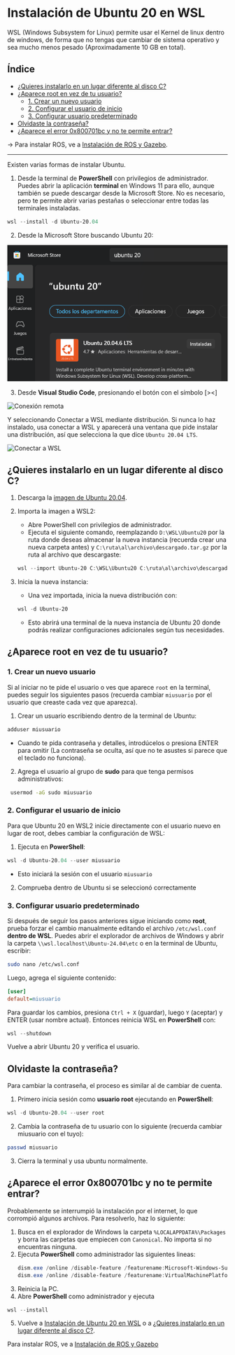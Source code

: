 <h1>Instalación de Ubuntu 20 en WSL</h1>

WSL (Windows Subsystem for Linux) permite usar el Kernel de linux dentro de windows, de forma que no tengas que cambiar de sistema operativo y sea mucho menos pesado (Aproximadamente 10 GB en total). 

<h2>Índice</h2>

- [¿Quieres instalarlo en un lugar diferente al disco C?](#quieres-instalarlo-en-un-lugar-diferente-al-disco-c)
- [¿Aparece root en vez de tu usuario?](#aparece-root-en-vez-de-tu-usuario)
  - [1. Crear un nuevo usuario](#1-crear-un-nuevo-usuario)
  - [2. Configurar el usuario de inicio](#2-configurar-el-usuario-de-inicio)
  - [3. Configurar usuario predeterminado](#3-configurar-usuario-predeterminado)
- [Olvidaste la contraseña?](#olvidaste-la-contraseña)
- [¿Aparece el error 0x800701bc y no te permite entrar?](#aparece-el-error-0x800701bc-y-no-te-permite-entrar)

-> Para instalar ROS, ve a [Instalación de ROS y Gazebo](Instalacion-Ros.md).
___

Existen varias formas de instalar Ubuntu. 
1. Desde la terminal de **PowerShell** con privilegios de administrador. Puedes abrir la aplicación **terminal** en Windows 11 para ello, aunque también se puede descargar desde la Microsoft Store. No es necesario, pero te permite abrir varias pestañas o seleccionar entre todas las terminales instaladas.
```powershell
wsl --install -d Ubuntu-20.04
```
2. Desde la Microsoft Store buscando Ubuntu 20:
   
![Microsoft Store](assets/Microsoft_Store.png)

3. Desde **Visual Studio Code**, presionando el botón con el símbolo [><]

![Conexión remota](assets/Conexion_remota.png)

Y seleccionando Conectar a WSL mediante distribución. Si nunca lo haz instalado, usa conectar a WSL y aparecerá una ventana que pide instalar una distribución, así que selecciona la que dice `Ubuntu 20.04 LTS`.

![Conectar a WSL](assets/WSL_VSCode.png)

## ¿Quieres instalarlo en un lugar diferente al disco C?
1. Descarga la [imagen de Ubuntu 20.04](https://aka.ms/wslubuntu2004).
2. Importa la imagen a WSL2:
   * Abre PowerShell con privilegios de administrador.
   * Ejecuta el siguiente comando, reemplazando `D:\WSL\Ubuntu20` por la ruta donde deseas almacenar la nueva instancia (recuerda crear una nueva carpeta antes) y `C:\ruta\al\archivo\descargado.tar.gz` por la ruta al archivo que descargaste:
    ```powershell
    wsl --import Ubuntu-20 C:\WSL\Ubuntu20 C:\ruta\al\archivo\descargado.tar.gz --version 2
    ```
3. Inicia la nueva instancia:
   * Una vez importada, inicia la nueva distribución con:

    ```powershell
    wsl -d Ubuntu-20
    ```
   * Esto abrirá una terminal de la nueva instancia de Ubuntu 20 donde podrás realizar configuraciones adicionales según tus necesidades.
## ¿Aparece root en vez de tu usuario?

### 1. Crear un nuevo usuario

Si al iniciar no te pide el usuario o ves que aparece `root` en la terminal, puedes seguir los siguientes pasos (recuerda cambiar `miusuario` por el usuario que creaste cada vez que aparezca).
1.  Crear un usuario escribiendo dentro de la terminal de Ubuntu:
```bash
adduser miusuario
```
* Cuando te pida contraseña y detalles, introdúcelos o presiona ENTER para omitir (La contraseña se oculta, así que no te asustes si parece que el teclado no funciona).

2. Agrega el usuario al grupo de **sudo** para que tenga permisos administrativos:
```bash
 usermod -aG sudo miusuario
```
### 2. Configurar el usuario de inicio
Para que Ubuntu 20 en WSL2 inicie directamente con el usuario nuevo en lugar de root, debes cambiar la configuración de WSL:
1. Ejecuta en **PowerShell**:
```powershell
wsl -d Ubuntu-20.04 --user miusuario
```
* Esto iniciará la sesión con el usuario `miusuario`

2. Comprueba dentro de Ubuntu si se seleccionó correctamente
### 3. Configurar usuario predeterminado
Si después de seguir los pasos anteriores sigue iniciando como **root**, prueba forzar el cambio manualmente editando el archivo `/etc/wsl.conf` **dentro de WSL**. Puedes abrir el explorador de archivos de Windows y abrir la carpeta `\\wsl.localhost\Ubuntu-24.04\etc` o en la terminal de Ubuntu, escribir:
```bash
sudo nano /etc/wsl.conf
```
Luego, agrega el siguiente contenido:
```ini
[user]
default=miusuario
```
Para guardar los cambios, presiona `Ctrl + X` (guardar), luego `Y` (aceptar) y ENTER (usar nombre actual). Entonces reinicia WSL en **PowerShell** con:
```powershell
wsl --shutdown
```
Vuelve a abrir Ubuntu 20 y verifica el usuario.

## Olvidaste la contraseña?
Para cambiar la contraseña, el proceso es similar al de cambiar de cuenta.
1. Primero inicia sesión como **usuario root** ejecutando en **PowerShell**:
```powershell
wsl -d Ubuntu-20.04 --user root
```
2. Cambia la contraseña de tu usuario con lo siguiente (recuerda cambiar miusuario con el tuyo):
```bash
passwd miusuario
```

3. Cierra la terminal y usa ubuntu normalmente.

## ¿Aparece el error 0x800701bc y no te permite entrar?
Probablemente se interrumpió la instalación por el internet, lo que corrompió algunos archivos. Para resolverlo, haz lo siguiente: 
1. Busca en el explorador de Windows la carpeta `%LOCALAPPDATA%\Packages` y borra las carpetas que empiecen con `Canonical`. No importa si no encuentras ninguna.
2. Ejecuta **PowerShell** como administrador las siguientes lineas:
    ```powershell
    dism.exe /online /disable-feature /featurename:Microsoft-Windows-Subsystem-Linux /norestart
    dism.exe /online /disable-feature /featurename:VirtualMachinePlatform /norestart
    ```
3. Reinicia la PC.
4. Abre **PowerShell** como administrador y ejecuta 
```powershell
wsl --install
```
5. Vuelve  a [Instalación de Ubuntu 20 en WSL](#instalación-de-ubuntu-20-en-wsl) o a [¿Quieres instalarlo en un lugar diferente al disco C?](#quieres-instalarlo-en-un-lugar-diferente-al-disco-c).

Para instalar ROS, ve a [Instalación de ROS y Gazebo](Instalacion-Ros.md)
